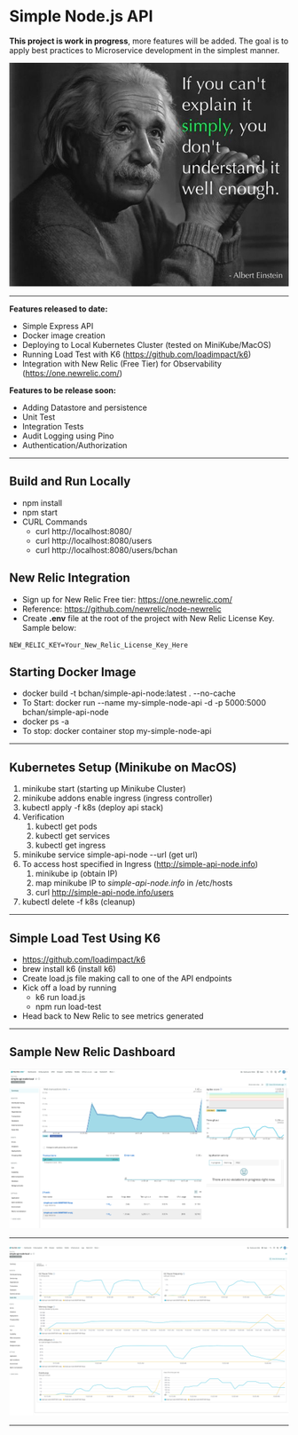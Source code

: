 # Simple Node.js API #

**This project is work in progress**, more features will be added. The goal is to apply best practices to Microservice development in the simplest manner.

![image](docs/Simplicity.jpg)

------------

**Features released to date:**

* Simple Express API
* Docker image creation
* Deploying to Local Kubernetes Cluster (tested on MiniKube/MacOS)
* Running Load Test with K6 (https://github.com/loadimpact/k6)
* Integration with New Relic (Free Tier) for Observability (https://one.newrelic.com/)


**Features to be release soon:**

* Adding Datastore and persistence
* Unit Test
* Integration Tests
* Audit Logging using Pino
* Authentication/Authorization

------------

## Build and Run Locally

* npm install
* npm start
* CURL Commands
  * curl http://localhost:8080/
  * curl http://localhost:8080/users
  * curl http://localhost:8080/users/bchan

## New Relic Integration

* Sign up for New Relic Free tier: https://one.newrelic.com/
* Reference: https://github.com/newrelic/node-newrelic
* Create **.env** file at the root of the project with New Relic License Key. Sample below:

```
NEW_RELIC_KEY=Your_New_Relic_License_Key_Here
```

## Starting Docker Image

* docker build -t bchan/simple-api-node:latest . --no-cache
* To Start: docker run --name my-simple-node-api -d -p 5000:5000 bchan/simple-api-node
* docker ps -a
* To stop:  docker container stop my-simple-node-api

-----------
## Kubernetes Setup (Minikube on MacOS)

1. minikube start (starting up Minikube Cluster)
2. minikube addons enable ingress  (ingress controller)
3. kubectl apply -f k8s (deploy api stack)
4. Verification
   1. kubectl get pods
   2. kubectl get services
   3. kubectl get ingress
5. minikube service simple-api-node --url (get url)
6. To access host specified in Ingress (http://simple-api-node.info)
   1. minikube ip (obtain IP)
   2. map minikube IP to *simple-api-node.info* in /etc/hosts
   3. curl http://simple-api-node.info/users
7. kubectl delete -f k8s (cleanup)

-----------

## Simple Load Test Using K6

* https://github.com/loadimpact/k6
* brew install k6 (install k6)
* Create load.js file making call to one of the API endpoints
* Kick off a load by running
  * k6 run load.js
  * npm run load-test
* Head back to New Relic to see metrics generated

-----------

## Sample New Relic Dashboard

![image](docs/NR_Summary.png)

----------------

![image](docs/NR_NodeVM.png)

------------------
